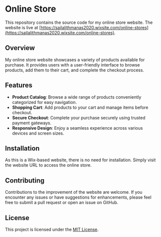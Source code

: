 # Online Store

This repository contains the source code for my online store website. The website is live at [https://sailalithmanas2020.wixsite.com/online-stores](https://sailalithmanas2020.wixsite.com/online-stores).

## Overview

My online store website showcases a variety of products available for purchase. It provides users with a user-friendly interface to browse products, add them to their cart, and complete the checkout process.

## Features

- **Product Catalog**: Browse a wide range of products conveniently categorized for easy navigation.
- **Shopping Cart**: Add products to your cart and manage items before checkout.
- **Secure Checkout**: Complete your purchase securely using trusted payment gateways.
- **Responsive Design**: Enjoy a seamless experience across various devices and screen sizes.

## Installation

As this is a Wix-based website, there is no need for installation. Simply visit the website URL to access the online store.

## Contributing

Contributions to the improvement of the website are welcome. If you encounter any issues or have suggestions for enhancements, please feel free to submit a pull request or open an issue on GitHub.

## License

This project is licensed under the [MIT License](LICENSE).
